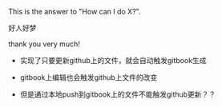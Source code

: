 This is the answer to "How can I do X?".

好人好梦

thank you very much!

- 实现了只要更新github上的文件，就会自动触发gitbook生成
- gitbook上编辑也会触发github上文件的改变

- 但是通过本地push到gitbook上的文件不能触发github更新？？
